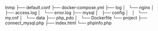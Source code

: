 lnmp
├── default.conf
├── docker-compose.yml
├── log
│   └── nginx
│       ├── access.log
│       └── error.log
├── mysql
│   ├── config
│   │   └── my.cnf
│   └── data
├── php_pdo
│   └── Dockerfile
└── project
    ├── connect_mysql.php
    ├── index.html
    └── phpinfo.php
